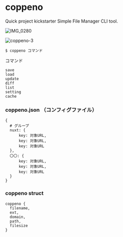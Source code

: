 # coppeno

Quick project kickstarter Simple File Manager CLI tool.

![IMG_0280](https://user-images.githubusercontent.com/1584153/118537557-0eff9c00-b788-11eb-96cb-6caaf76c3835.JPG)

![coppeno-3](https://user-images.githubusercontent.com/1584153/118579050-468e3880-b7c8-11eb-9365-98addbd8a363.jpg)


```
$ coppeno コマンド
```

コマンド

```
save
load
update
diff
list
setting
cache
```



### coppeno.json （コンフィグファイル）

```
{
  # グループ
  nuxt: {
      key: 対象URL,
      key: 対象URL,
      key: 対象URL
  },
  〇〇: {
      key: 対象URL,
      key: 対象URL,
      key: 対象URL
  }
}
```

### coppeno struct

```
coppeno {
  filename,
  ext,
  domain,
  path,
  filesize
}
```

